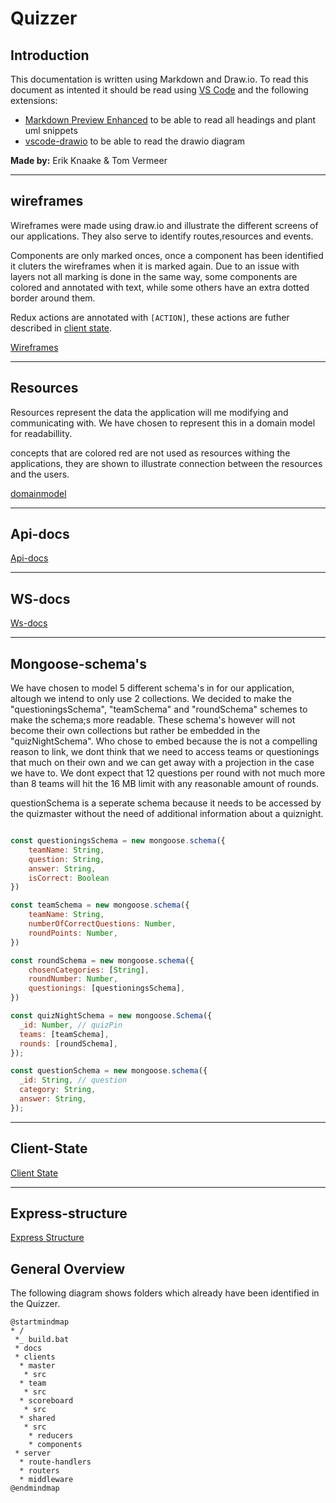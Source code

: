 # Quizzer

## Introduction

This documentation is written using Markdown and Draw.io.
To read this document as intented it should be read using [VS Code](https://code.visualstudio.com/) and the following extensions:

- [Markdown Preview Enhanced](https://shd101wyy.github.io/markdown-preview-enhanced/#/) to be able to read all headings and plant uml snippets
- [vscode-drawio](https://marketplace.visualstudio.com/items?itemName=eightHundreds.vscode-drawio) to be able to read the drawio diagram

**Made by:** Erik Knaake & Tom Vermeer
___

## wireframes

Wireframes were made using draw.io and illustrate the different screens of our applications.
They also serve to identify routes,resources and events.

Components are only marked onces, once a component has been identified it cluters the wireframes when it is marked again. Due to an issue with layers not all marking is done in the same way, some components are colored and annotated with text, while some others have an extra dotted border around them.

Redux actions are annotated with `[ACTION]`, these actions are futher described in [client state](clientState.md).

[Wireframes](wireframes.drawio)
___

## Resources

Resources represent the data the application will me modifying and communicating with.
We have chosen to represent this in a domain model for readabillity.

concepts that are colored red are not used as resources withing the applications, they are shown to illustrate connection between the resources and the users.

[domainmodel](domain-model.drawio)
___

## Api-docs

[Api-docs](apiDocs.md)
___

## WS-docs

[Ws-docs](WSdocs.md)
___

## Mongoose-schema's

We have chosen to model 5 different schema's in for our application, altough we intend to only use 2 collections.
We decided to make the "questioningsSchema", "teamSchema" and "roundSchema" schemes to make the schema;s more readable. These schema's however will not become their own collections but rather be embedded in the "quizNightSchema". Who chose to embed because the is not a compelling reason to link, we dont think that we need to access teams or questionings that much on their own and we can get away with a projection in the case we have to. We dont expect that 12 questions per round with not much more than 8 teams will hit the 16 MB limit with any reasonable amount of rounds.

questionSchema is a seperate schema because it needs to be accessed by the quizmaster without the need of additional information about a quiznight.

```js

const questioningsSchema = new mongoose.schema({
    teamName: String,
    question: String,
    answer: String,
    isCorrect: Boolean
})

const teamSchema = new mongoose.schema({
    teamName: String,
    numberOfCorrectQuestions: Number,
    roundPoints: Number,
})

const roundSchema = new mongoose.schema({
    chosenCategories: [String],  
    roundNumber: Number,
    questionings: [questioningsSchema],
})

const quizNightSchema = new mongoose.Schema({
  _id: Number, // quizPin
  teams: [teamSchema],
  rounds: [roundSchema],
});

const questionSchema = new mongoose.schema({
  _id: String, // question
  category: String,
  answer: String,
});

```

___

## Client-State

[Client State](clientState.md)
___

## Express-structure

[Express Structure](expressStructure.md)

## General Overview

The following diagram shows folders which already have been identified in the Quizzer.

```puml
@startmindmap
* /
 *_ build.bat
 * docs
 * clients
  * master
   * src
  * team
   * src
  * scoreboard
   * src
  * shared
   * src
    * reducers
    * components
 * server
  * route-handlers
  * routers
  * middleware
@endmindmap
```
